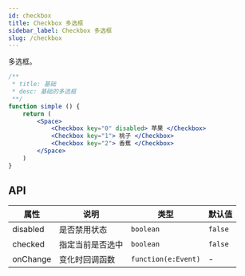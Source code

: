 ```yaml
---
id: checkbox
title: Checkbox 多选框
sidebar_label: Checkbox 多选框
slug: /checkbox
---
```


多选框。


```jsx live
/**
 * title: 基础
 * desc: 基础的多选框
 **/
function simple () {
    return (
        <Space>
            <Checkbox key="0" disabled> 苹果 </Checkbox>
            <Checkbox key="1"> 桃子 </Checkbox>
            <Checkbox key="2"> 香蕉 </Checkbox>
        </Space>
    )
}

```

## API 

| 属性       | 说明                     | 类型                   | 默认值
|-----      |------                   |------                 |------------
|disabled   |是否禁用状态               |`boolean`              |`false`
|checked    |指定当前是否选中            |`boolean`              |`false`
|onChange   |变化时回调函数              |`function(e:Event)`    | -
